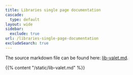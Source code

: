 ```yaml
---
title: Libraries single page documentation
cascade:
  type: default
layout: wide
sidebar:
  exclude: true
url: /libraries-single-page-documentation
excludeSearch: true
---
```


The source markdown file can be found here: [lib-valet.md](../lib-valet.md).

{{% content "/static/lib-valet.md" %}}
